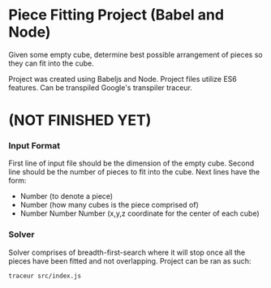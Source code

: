 # Piece Fitting Project (Babel and Node)
Given some empty cube, determine best possible arrangement of pieces so they can fit into the cube.

Project was created using Babeljs and Node. Project files utilize ES6 features.
Can be transpiled Google's transpiler traceur.

# (NOT FINISHED YET)

### Input Format
First line of input file should be the dimension of the empty cube.
Second line should be the number of pieces to fit into the cube.
Next lines have the form:
- Number (to denote a piece)
- Number (how many cubes is the piece comprised of)
- Number <Space> Number <Space> Number (x,y,z coordinate for the center of each cube)

### Solver
Solver comprises of breadth-first-search where it will stop once all the pieces have been fitted and not overlapping.
Project can be ran as such:

```
traceur src/index.js
```
